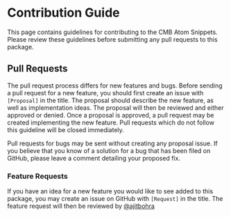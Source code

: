 # Contribution Guide

This page contains guidelines for contributing to the CMB Atom Snippets. Please review these guidelines before submitting any pull requests to this package.

## Pull Requests

The pull request process differs for new features and bugs. Before sending a pull request for a new feature, you should first create an issue with `[Proposal]` in the title. The proposal should describe the new feature, as well as implementation ideas. The proposal will then be reviewed and either approved or denied. Once a proposal is approved, a pull request may be created implementing the new feature. Pull requests which do not follow this guideline will be closed immediately.

Pull requests for bugs may be sent without creating any proposal issue. If you believe that you know of a solution for a bug that has been filed on GitHub, please leave a comment detailing your proposed fix.

### Feature Requests

If you have an idea for a new feature you would like to see added to this package, you may create an issue on GitHub with `[Request]` in the title. The feature request will then be reviewed by [@ajitbohra](https://github.com/ajitbohra)
